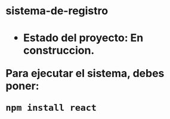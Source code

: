 <h1>sistema-de-registro<h1>

- Estado del proyecto: En construccion.

Para ejecutar el sistema, debes poner:

```npm install react```



